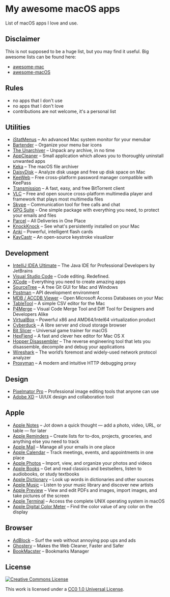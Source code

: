 # My awesome macOS apps

List of macOS apps I love and use.

## Disclaimer

This is not supposed to be a huge list, but you may find it useful. Big awesome lists can be found here:

- [awesome-mac](https://github.com/jaywcjlove/awesome-mac)
- [awesome-macOS](https://github.com/iCHAIT/awesome-macOS)

## Rules

- no apps that I don't use
- no apps that I don't love
- contributions are not welcome, it's a personal list

## Utilities

- [iStatMenus](https://bjango.com/mac/istatmenus/) – An advanced Mac system monitor for your menubar
- [Bartender](https://www.macbartender.com) – Organize your menu bar icons
- [The Unarchiver](https://macpaw.com/the-unarchiver) – Unpack any archive, in no time
- [AppCleaner](https://freemacsoft.net/appcleaner/) – Small application which allows you to thoroughly uninstall unwanted apps
- [Keka](https://www.keka.io/) – The macOS file archiver
- [DaisyDisk](https://daisydiskapp.com) – Analyze disk usage and free up disk space on Mac
- [KeeWeb](https://keeweb.info) – Free cross-platform password manager compatible with KeePass
- [Transmission](https://transmissionbt.com) – A fast, easy, and free BitTorrent client
- [VLC](https://www.videolan.org/vlc/) – Free and open source cross-platform multimedia player and framework that plays most multimedia files
- [Skype](https://www.skype.com) – Communication tool for free calls and chat
- [GPG Suite](https://gpgtools.org/) - One simple package with everything you need, to protect your emails and files
- [Parcel](https://parcelapp.net) – All Deliveries in One Place
- [KnockKnock](https://objective-see.com/products/knockknock.html) – See what's persistently installed on your Mac
- [Anki](https://apps.ankiweb.net/) – Powerful, intelligent flash cards
- [KayCastr](https://github.com/keycastr/keycastr) – An open-source keystroke visualizer

## Development

- [IntelliJ IDEA Ultimate](https://www.jetbrains.com/idea/) – The Java IDE for Professional Developers by JetBrains
- [Visual Studio Code](https://code.visualstudio.com) – Code editing. Redefined.
- [XCode](https://developer.apple.com/xcode/) – Everything you need to create amazing apps
- [SourceTree](https://www.sourcetreeapp.com) – A free Git GUI for Mac and Windows
- [Postman](https://www.getpostman.com) – API development environment
- [MDB / ACCDB Viewer](https://eggerapps.at/mdbviewer/) – Open Microsoft Access Databases on your Mac
- [TableTool](https://github.com/jakob/TableTool) – A simple CSV editor for the Mac
- [P4Merge](https://www.perforce.com/products/helix-core-apps/merge-diff-tool-p4merge) – Visual Code Merge Tool and Diff Tool for Designers and Developers Alike
- [VirtualBox](https://www.virtualbox.org) – Powerful x86 and AMD64/Intel64 virtualization product
- [Cyberduck](https://cyberduck.io) – A libre server and cloud storage browser
- [Bit Slicer](https://github.com/zorgiepoo/bit-slicer/) – Universal game trainer for macOS
- [HexFiend](https://github.com/ridiculousfish/HexFiend) – A fast and clever hex editor for Mac OS X
- [Hopper Disassembler](https://www.hopperapp.com) – The reverse engineering tool that lets you disassemble, decompile and debug your applications
- [Wireshark](https://www.wireshark.org) – The world’s foremost and widely-used network protocol analyzer
- [Proxyman](https://proxyman.io) – A modern and intuitive HTTP debugging proxy

## Design

- [Pixelmator Pro](https://www.pixelmator.com) – Professional image editing tools that anyone can use
- [Adobe XD](https://www.adobe.com/products/xd.html) – UI/UX design and collaboration tool

## Apple

- [Apple Notes](https://support.apple.com/guide/notes) – Jot down a quick thought — add a photo, video, URL, or table — for later
- [Apple Reminders](https://support.apple.com/guide/reminders) – Create lists for to-dos, projects, groceries, and anything else you need to track
- [Apple Mail](https://support.apple.com/guide/mail) – Manage all your emails in one place
- [Apple Calendar](https://support.apple.com/guide/calendar) – Track meetings, events, and appointments in one place
- [Apple Photos](https://www.apple.com/macos/photos) – Import, view, and organize your photos and videos
- [Apple Books](https://support.apple.com/guide/books) – Get and read classics and bestsellers, listen to audiobooks, or study textbooks
- [Apple Dictionary](https://support.apple.com/guide/dictionary) – Look up words in dictionaries and other sources
- [Apple Music](https://support.apple.com/guide/music) – Listen to your music library and discover new artists
- [Apple Preview](https://support.apple.com/guide/preview) – View and edit PDFs and images, import images, and take pictures of the screen
- [Apple Terminal](https://support.apple.com/guide/terminal) – Access the complete UNIX operating system in macOS
- [Apple Digital Color Meter](https://support.apple.com/guide/digital-color-meter) – Find the color value of any color on the display

## Browser

- [AdBlock](https://getadblock.com) – Surf the web without annoying pop ups and ads
- [Ghostery](https://www.ghostery.com) – Makes the Web Cleaner, Faster and Safer
- [BookMacster](https://www.sheepsystems.com/products/bookmacster.html) – Bookmarks Manager

## License

[![Creative Commons License](https://licensebuttons.net/l/publicdomain/88x31.png)](https://creativecommons.org/publicdomain/zero/1.0/)

This work is licensed under a [CC0 1.0 Universal License](https://creativecommons.org/publicdomain/zero/1.0/).
